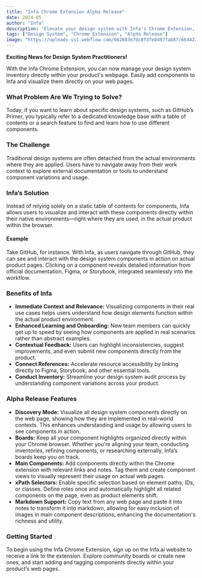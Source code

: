 ```yaml
---
title: "Infa Chrome Extension Alpha Release"
date: 2024-05
author: "Infa"
description: "Elevate your design system with Infa's Chrome Extension, providing real-time visualization of design system usage."
tags: ["Design System", "Chrome Extension", "Alpha Release"]
image: "https://uploads-ssl.webflow.com/662083e7dc8f3fe8497fab87/664422b07fc9ab1182fe3f87_Media.png"
---
```


**Exciting News for Design System Practitioners!**

With the Infa Chrome Extension, you can now manage your design system inventory directly within your product's webpage. Easily add components to Infa and visualize them directly on your web pages.

### What Problem Are We Trying to Solve?

Today, if you want to learn about specific design systems, such as GitHub’s Primer, you typically refer to a dedicated knowledge base with a table of contents or a search feature to find and learn how to use different components.

### The Challenge

Traditional design systems are often detached from the actual environments where they are applied. Users have to navigate away from their work context to explore external documentation or tools to understand component variations and usage.

### Infa’s Solution

Instead of relying solely on a static table of contents for components, Infa allows users to visualize and interact with these components directly within their native environments—right where they are used, in the actual product within the browser.

#### Example

Take GitHub, for instance. With Infa, as users navigate through GitHub, they can see and interact with the design system components in action on actual product pages. Clicking on a component reveals detailed information from official documentation, Figma, or Storybook, integrated seamlessly into the workflow.

### Benefits of Infa

- **Immediate Context and Relevance:** Visualizing components in their real use cases helps users understand how design elements function within the actual product environment.
- **Enhanced Learning and Onboarding:** New team members can quickly get up to speed by seeing how components are applied in real scenarios rather than abstract examples.
- **Contextual Feedback:** Users can highlight inconsistencies, suggest improvements, and even submit new components directly from the product.
- **Connect References:** Accelerate resource accessibility by linking directly to Figma, Storybook, and other essential tools.
- **Conduct Inventory:** Streamline your design system audit process by understanding component variations across your product.

### Alpha Release Features

- **Discovery Mode:** Visualize all design system components directly on the web page, showing how they are implemented in real-world contexts. This enhances understanding and usage by allowing users to see components in action.
- **Boards:** Keep all your component highlights organized directly within your Chrome browser. Whether you're aligning your team, conducting inventories, refining components, or researching externally, Infa’s boards keep you on track.
- **Main Components:** Add components directly within the Chrome extension with relevant links and notes. Tag them and create component views to visually represent their usage on actual web pages.
- **xPath Selectors:** Enable specific selection based on element paths, IDs, or classes. Define roles once and automatically highlight all related components on the page, even as product elements shift.
- **Markdown Support:** Copy text from any web page and paste it into notes to transform it into markdown, allowing for easy inclusion of images in main component descriptions, enhancing the documentation's richness and utility.

### Getting Started

To begin using the Infa Chrome Extension, sign up on the Infa.ai website to receive a link to the extension. Explore community boards or create new ones, and start adding and tagging components directly within your product’s web pages.
